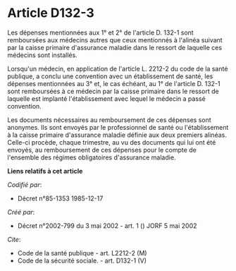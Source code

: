# Article D132-3

Les dépenses mentionnées aux 1° et 2° de l'article D. 132-1 sont remboursées aux médecins autres que ceux mentionnés à
l'alinéa suivant par la caisse primaire d'assurance maladie dans le ressort de laquelle ces médecins sont installés. 

Lorsqu'un médecin, en application de l'article L. 2212-2 du code de la santé publique, a conclu une convention avec un
établissement de santé, les dépenses mentionnées au 3° et, le cas échéant, au 1° de l'article D. 132-1 sont remboursées à ce
médecin par la caisse primaire dans le ressort de laquelle est implanté l'établissement avec lequel le médecin a passé
convention. 

Les documents nécessaires au remboursement de ces dépenses sont anonymes. Ils sont envoyés par le professionnel de santé ou
l'établissement à la caisse primaire d'assurance maladie définie aux deux premiers alinéas. Celle-ci procède, chaque
trimestre, au vu des documents qui lui ont été envoyés, au remboursement de ces dépenses pour le compte de l'ensemble des
régimes obligatoires d'assurance maladie.

**Liens relatifs à cet article**

_Codifié par_:

  - Décret n°85-1353 1985-12-17

_Créé par_:

  - Décret n°2002-799 du 3 mai 2002 - art. 1 () JORF 5 mai 2002

_Cite_:

  - Code de la santé publique - art. L2212-2 (M)
  - Code de la sécurité sociale. - art. D132-1 (V)

